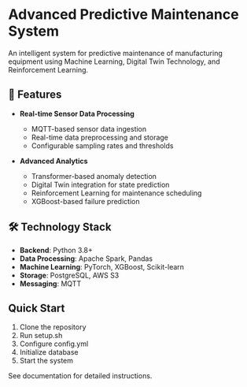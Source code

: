 # Advanced Predictive Maintenance System

An intelligent system for predictive maintenance of manufacturing equipment using Machine Learning, Digital Twin Technology, and Reinforcement Learning.

## 🌟 Features

- **Real-time Sensor Data Processing**
  - MQTT-based sensor data ingestion
  - Real-time data preprocessing and storage
  - Configurable sampling rates and thresholds

- **Advanced Analytics**
  - Transformer-based anomaly detection
  - Digital Twin integration for state prediction
  - Reinforcement Learning for maintenance scheduling
  - XGBoost-based failure prediction

## 🛠 Technology Stack

- **Backend**: Python 3.8+
- **Data Processing**: Apache Spark, Pandas
- **Machine Learning**: PyTorch, XGBoost, Scikit-learn
- **Storage**: PostgreSQL, AWS S3
- **Messaging**: MQTT

## Quick Start

1. Clone the repository
2. Run setup.sh
3. Configure config.yml
4. Initialize database
5. Start the system

See documentation for detailed instructions.